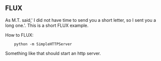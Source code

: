 ## FLUX

As M.T. said,' I did not have time to send you a short letter, so I sent you a long one.'. This is a short FLUX example.


How to FLUX:


		python -m SimpleHTTPServer
		
Something like that should start an http server.
	
